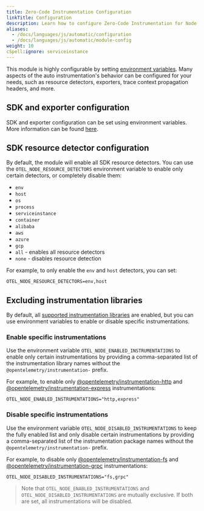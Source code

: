 ```yaml
---
title: Zero-Code Instrumentation Configuration
linkTitle: Configuration
description: Learn how to configure Zero-Code Instrumentation for Node.js
aliases:
  - /docs/languages/js/automatic/configuration
  - /docs/languages/js/automatic/module-config
weight: 10
cSpell:ignore: serviceinstance
---
```


This module is highly configurable by setting
[environment variables](/docs/specs/otel/configuration/sdk-environment-variables/).
Many aspects of the auto instrumentation's behavior can be configured for your
needs, such as resource detectors, exporters, trace context propagation headers,
and more.

## SDK and exporter configuration

SDK and exporter configuration can be set using environment variables. More
information can be found [here](/docs/languages/sdk-configuration/).

## SDK resource detector configuration

By default, the module will enable all SDK resource detectors. You can use the
`OTEL_NODE_RESOURCE_DETECTORS` environment variable to enable only certain
detectors, or completely disable them:

- `env`
- `host`
- `os`
- `process`
- `serviceinstance`
- `container`
- `alibaba`
- `aws`
- `azure`
- `gcp`
- `all` - enables all resource detectors
- `none` - disables resource detection

For example, to only enable the `env` and `host` detectors, you can set:

```shell
OTEL_NODE_RESOURCE_DETECTORS=env,host
```

## Excluding instrumentation libraries

By default, all
[supported instrumentation libraries](https://github.com/open-telemetry/opentelemetry-js-contrib/blob/main/metapackages/auto-instrumentations-node/README.md#supported-instrumentations)
are enabled, but you can use environment variables to enable or disable specific
instrumentations.

### Enable specific instrumentations

Use the environment variable `OTEL_NODE_ENABLED_INSTRUMENTATIONS` to enable only
certain instrumentations by providing a comma-separated list of the
instrumentation library names without the `@opentelemetry/instrumentation-`
prefix.

For example, to enable only
[@opentelemetry/instrumentation-http](https://github.com/open-telemetry/opentelemetry-js/tree/main/experimental/packages/opentelemetry-instrumentation-http)
and
[@opentelemetry/instrumentation-express](https://github.com/open-telemetry/opentelemetry-js-contrib/tree/main/plugins/node/opentelemetry-instrumentation-express)
instrumentations:

```shell
OTEL_NODE_ENABLED_INSTRUMENTATIONS="http,express"
```

### Disable specific instrumentations

Use the environment variable `OTEL_NODE_DISABLED_INSTRUMENTATIONS` to keep the
fully enabled list and only disable certain instrumentations by providing a
comma-separated list of the instrumentation package names without the
`@opentelemetry/instrumentation-` prefix.

For example, to disable only
[@opentelemetry/instrumentation-fs](https://github.com/open-telemetry/opentelemetry-js-contrib/tree/main/plugins/node/instrumentation-fs)
and
[@opentelemetry/instrumentation-grpc](https://github.com/open-telemetry/opentelemetry-js/tree/main/experimental/packages/opentelemetry-instrumentation-grpc)
instrumentations:

```shell
OTEL_NODE_DISABLED_INSTRUMENTATIONS="fs,grpc"
```

> Note that `OTEL_NODE_ENABLED_INSTRUMENTATIONS` and `OTEL_NODE_DISABLED_INSTRUMENTATIONS` are mutually exclusive.
> If both are set, all instrumentations will be disabled.
